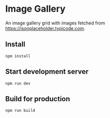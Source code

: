 # Image Gallery

An image gallery grid with images fetched from https://jsonplaceholder.typicode.com.

## Install

`npm install`

## Start development server

`npm run dev`

## Build for production

`npm run build`
